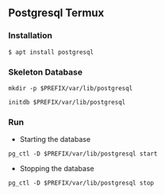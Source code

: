 ## Postgresql Termux

### Installation

```
$ apt install postgresql
```

### Skeleton Database

```
mkdir -p $PREFIX/var/lib/postgresql
```
```
initdb $PREFIX/var/lib/postgresql
```

### Run

* Starting the database
```
pg_ctl -D $PREFIX/var/lib/postgresql start
```

* Stopping the database
```
pg_ctl -D $PREFIX/var/lib/postgresql stop
```



